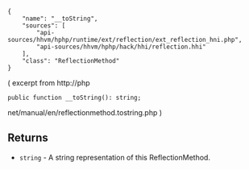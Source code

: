 ``` yamlmeta
{
    "name": "__toString",
    "sources": [
        "api-sources/hhvm/hphp/runtime/ext/reflection/ext_reflection_hni.php",
        "api-sources/hhvm/hphp/hack/hhi/reflection.hhi"
    ],
    "class": "ReflectionMethod"
}
```




( excerpt from http://php




``` Hack
public function __toString(): string;
```




net/manual/en/reflectionmethod.tostring.php )




## Returns




+ ` string ` - A string representation of this ReflectionMethod.
<!-- HHAPIDOC -->
